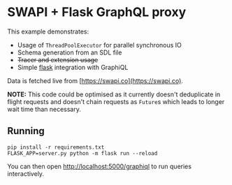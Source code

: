 # SWAPI + Flask GraphQL proxy

This example demonstrates:

-   Usage of `ThreadPoolExecutor` for parallel synchronous IO
-   Schema generation from an SDL file
-   ~~Tracer and extension usage~~
-   Simple [flask](http://flask.pocoo.org) integration with GraphiQL

Data is fetched live from [https://swapi.co](https://swapi.co).

**NOTE:** This code could be optimised as it currently doesn't deduplicate in flight requests and doesn't chain requests as `Future`s which leads to longer wait time than necessary.


Running
-------

```
pip install -r requirements.txt
FLASK_APP=server.py python -m flask run --reload
```

You can then open [http://localhost:5000/graphiql](http://localhost:5000/graphiql) to run queries interactively.
